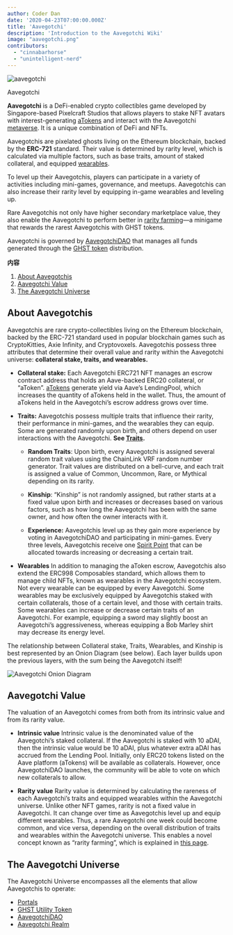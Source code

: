 ```yaml
---
author: Coder Dan
date: '2020-04-23T07:00:00.000Z'
title: 'Aavegotchi'
description: 'Introduction to the Aavegotchi Wiki'
image: "aavegotchi.png"
contributors:
  - "cinnabarhorse"
  - "unintelligent-nerd"
---
```


<div class="headerImageContainer">
<img class="headerImage" src="/aavegotchi.png" alt="aavegotchi" />
<p class="headerImageText">Aavegotchi</p>
</div>

**Aavegotchi** is a DeFi-enabled crypto collectibles game developed by Singapore-based Pixelcraft Studios that allows players to stake NFT avatars with interest-generating [aTokens](/posts/atokens) and interact with the Aavegotchi [metaverse](/posts/metaverse). It is a unique combination of DeFi and NFTs.

Aavegotchis are pixelated ghosts living on the Ethereum blockchain, backed by the **ERC-721** standard. Their value is determined by rarity level, which is calculated via multiple factors, such as base traits, amount of staked collateral, and equipped [wearables](/posts/wearables).

To level up their Aavegotchis, players can participate in a variety of activities including mini-games, governance, and meetups. Aavegotchis can also increase their rarity level by equipping in-game wearables and leveling up.

Rare Aavegotchis not only have higher secondary marketplace value, they also enable the Aavegotchi to perform better in [rarity farming](https://wiki.aavegotchi.com/rarity-farming)—a minigame that rewards the rarest Aavegotchis with GHST tokens.

Aavegotchi is governed by [AavegotchiDAO](/posts/dao) that manages all funds generated through the [GHST token](/posts/ghst) distribution.

<div class="contentsBox">

**内容**

<ol>
<li><a href=#about-aavegotchis>About Aavegotchis</a></li>
<li><a href=#aavegotchi-value>Aavegotchi Value</a></li>
<li><a href=#the-aavegotchi-universe>The Aavegotchi Universe</a></li>
</ol>

</div>

## About Aavegotchis
Aavegotchis are rare crypto-collectibles living on the Ethereum blockchain, backed by the ERC-721 standard used in popular blockchain games such as CryptoKitties, Axie Infinity, and Cryptovoxels. Aavegotchis possess three attributes that determine their overall value and rarity within the Aavegotchi universe: **collateral stake, traits, and wearables.**

*  **Collateral stake:** Each Aavegotchi ERC721 NFT manages an escrow contract address that holds an Aave-backed ERC20 collateral, or “aToken”. [aTokens](https://wiki.aavegotchi.com/atokens) generate yield via Aave’s LendingPool, which increases the quantity of aTokens held in the wallet. Thus, the amount of aTokens held in the Aavegotchi’s escrow address grows over time.


*  **Traits:** Aavegotchis possess multiple traits that influence their rarity, their performance in mini-games, and the wearables they can equip. Some are generated randomly upon birth, and others depend on user interactions with the Aavegotchi. **See [Traits](/posts/traits).**

    * **Random Traits**: Upon birth, every Aavegotchi is assigned several random trait values using the ChainLink VRF random number generator. Trait values are distributed on a bell-curve, and each trait is assigned a value of Common, Uncommon, Rare, or Mythical depending on its rarity.

    *  **Kinship**: “Kinship” is not randomly assigned, but rather starts at a fixed value upon birth and increases or decreases based on various factors, such as how long the Aavegotchi has been with the same owner, and how often the owner interacts with it.

    *  **Experience:** Aavegotchis level up as they gain more experience by voting in AavegotchiDAO and participating in mini-games. Every three levels, Aavegotchis receive one [Spirit Point](/posts/glossary#spirit-point) that can be allocated towards increasing or decreasing a certain trait.

* **Wearables** In addition to managing the aToken escrow, Aavegotchis also extend the ERC998 Composables standard, which allows them to manage child NFTs, known as wearables in the Aavegotchi ecosystem. Not every wearable can be equipped by every Aavegotchi. Some wearables may be exclusively equipped by Aavegotchis staked with certain collaterals, those of a certain level, and those with certain traits. Some wearables can increase or decrease certain traits of an Aavegotchi. For example, equipping a sword may slightly boost an Aavegotchi’s aggressiveness, whereas equipping a Bob Marley shirt may decrease its energy level.

The relationship between Collateral stake, Traits, Wearables, and Kinship is best represented by an Onion Diagram (see below). Each layer builds upon the previous layers, with the sum being the Aavegotchi itself!

<img class = "bodyImage" src = "/introduction/aavegotchi-onion-diagram.png" alt = "Aavegotchi Onion Diagram" />

## Aavegotchi Value
The valuation of an Aavegotchi comes from both from its intrinsic value and from its rarity value.

* **Intrinsic value** Intrinsic value is the denominated value of the Aavegotchi’s staked collateral. If the Aavegotchi is staked with 10 aDAI, then the intrinsic value would be 10 aDAI, plus whatever extra aDAI has accrued from the Lending Pool. Initially, only ERC20 tokens listed on the Aave platform (aTokens) will be available as collaterals. However, once AavegotchiDAO launches, the community will be able to vote on which new collaterals to allow.

* **Rarity value** Rarity value is determined by calculating the rareness of each Aavegotchi’s traits and equipped wearables within the Aavegotchi universe. Unlike other NFT games, rarity is not a fixed value in Aavegotchi. It can change over time as Aavegotchis level up and equip different wearables. Thus, a rare Aavegotchi one week could become common, and vice versa, depending on the overall distribution of traits and wearables within the Aavegotchi universe. This enables a novel concept known as “rarity farming”, which is explained in [this page](/rarity-farming).

## The Aavegotchi Universe
The Aavegotchi Universe encompasses all the elements that allow Aavegotchis to operate:
* [Portals](/posts/portals)
* [GHST Utility Token](/posts/ghst)
* [AavegotchiDAO](/posts/dao)
* [Aavegotchi Realm](/posts/metaverse)